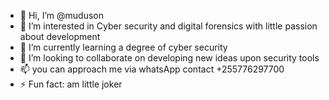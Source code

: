 - 👋 Hi, I’m @muduson
- 👀 I’m interested in Cyber security and digital forensics with little passion about development
- 🌱 I’m currently learning a degree of cyber security
- 💞️ I’m looking to collaborate on developing new ideas upon security tools
- 📫 you can approach me via whatsApp contact +255776297700
- ⚡ Fun fact: am little joker

<!---
muduson/muduson is a ✨ special ✨ repository because its `README.md` (this file) appears on your GitHub profile.
You can click the Preview link to take a look at your changes.
--->

